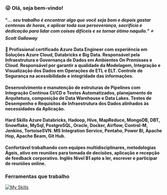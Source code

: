 ### :stuck_out_tongue_winking_eye: Olá, seja bem-vindo!

#### "<i>... seu trabalho é encontrar algo que você seja bom e depois gastar centenas de horas, e aplicar toda sua perseverança, sacrifício e dedicação para lidar com coisas difíceis e se tornar ótimo naquilo."  :star: Scott Galloway </i>

#### 🔭 Profissional certificado Azure Data Engineer com experiência em Soluções Azure Cloud, Databricks e Big Data. Responsável pela Infraestrutura e Governança de Dados em Ambientes On Premisses e Cloud. Responsável por garantir a qualidade da Modelagem, Integração e Visualização dos Dados em Operações de ETL e ELT. Controle de Segurança na acessibilidade e integridade das informações. 

#### Desenvolvimento e manutenção de estruturas de Pipelines com Integração Contínua CI/CD e Testes Automatizados, planejamento de Arquitetura, composição de Data Warehouse e Data Lakes. Testes de Desempenho e Requisitos de Infraestrutura dos Dados alinhados às necessidades da Aplicação.

#### Hard Skills Azure Databricks, Hadoop, Hive, MapReduce, MongoDB, DBT, Snowflake, MySql, PostgreSQL, Oracle, Docker, Airflow, Control-M, Jenkins, TortoiseSVN. MS Integration Service, Pentaho, Power BI, Apache Hop, Apache Beam, Git Hub.

#### Confortável trabalhando com equipes multidisciplinares, metodologias Ágeis, ativo em reuniões para tomada de decisões, aplicação e recepção de feedback corporativo. Inglês Nível B1 apto a ler, escrever e participar de reuniões online.
  
### Ferramentas que trabalho

[![My Skills](https://skillicons.dev/icons?i=vscode,gcp,azure,python,bash,docker,eclipse,mongodb,git,github,gitlab,jenkins,linux,mysql,postgres,powershell,&perline=20)](https://skillicons.dev)
